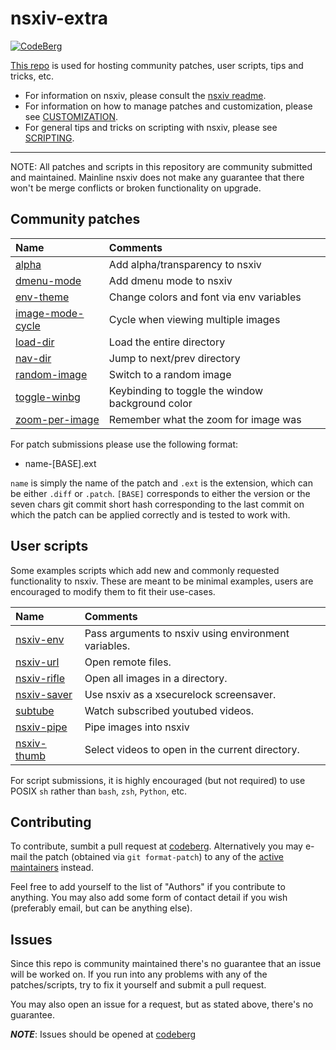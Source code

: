 # nsxiv-extra

[![CodeBerg](https://img.shields.io/badge/Hosted_at-Codeberg-%232185D0?style=flat-square&logo=CodeBerg)](https://codeberg.org/nsxiv/nsxiv-extra)

[This repo](https://codeberg.org/nsxiv/nsxiv-extra) is used for hosting
community patches, user scripts, tips and tricks, etc.

* For information on nsxiv, please consult the
  [nsxiv readme](https://codeberg.org/nsxiv/nsxiv).
* For information on how to manage patches and customization, please see
  [CUSTOMIZATION](CUSTOMIZATION.md).
* For general tips and tricks on scripting with nsxiv, please see
  [SCRIPTING](SCRIPTING.md).

- - -

NOTE: All patches and scripts in this repository are community submitted and
maintained. Mainline nsxiv does not make any guarantee that there won't be
merge conflicts or broken functionality on upgrade.

## Community patches

| Name | Comments |
| :--  | :--      |
| [alpha](patches/alpha) | Add alpha/transparency to nsxiv |
| [dmenu-mode](patches/dmenu-mode) | Add dmenu mode to nsxiv |
| [env-theme](patches/env-theme) | Change colors and font via env variables |
| [image-mode-cycle](patches/image-mode-cycle) | Cycle when viewing multiple images |
| [load-dir](patches/load-dir) | Load the entire directory |
| [nav-dir](patches/nav-dir) | Jump to next/prev directory |
| [random-image](patches/random-image) | Switch to a random image |
| [toggle-winbg](patches/toggle-winbg) | Keybinding to toggle the window background color |
| [zoom-per-image](patches/zoom-per-image) | Remember what the zoom for image was |

For patch submissions please use the following format:

* name-[BASE].ext

`name` is simply the name of the patch and `.ext` is the extension, which
can be either `.diff` or `.patch`. `[BASE]` corresponds to either the version
or the seven chars git commit short hash corresponding to the last commit on
which the patch can be applied correctly and is tested to work with.

## User scripts

Some examples scripts which add new and commonly requested functionality to
nsxiv. These are meant to be minimal examples, users are encouraged to modify
them to fit their use-cases.

| Name | Comments |
| :--  | :--      |
| [nsxiv-env](scripts/nsxiv-env) | Pass arguments to nsxiv using environment variables. |
| [nsxiv-url](scripts/nsxiv-url) | Open remote files. |
| [nsxiv-rifle](scripts/nsxiv-rifle) | Open all images in a directory. |
| [nsxiv-saver](scripts/nsxiv-saver) | Use nsxiv as a xsecurelock screensaver. |
| [subtube](https://github.com/nagy135/subtube) | Watch subscribed youtubed videos. |
| [nsxiv-pipe](scripts/nsxiv-pipe) | Pipe images into nsxiv |
| [nsxiv-thumb](scripts/nsxiv-thumb) | Select videos to open in the current directory. |

For script submissions, it is highly encouraged (but not required) to use POSIX
`sh` rather than `bash`, `zsh`, `Python`, etc.

## Contributing

To contribute, sumbit a pull request at [codeberg](https://codeberg.org/nsxiv/nsxiv-extra/pulls).
Alternatively you may e-mail the patch (obtained via `git format-patch`) to any
of the [active maintainers](https://nsxiv.codeberg.page/man/#CURRENT%20MAINTAINERS) instead.

Feel free to add yourself to the list of "Authors" if you contribute to
anything. You may also add some form of contact detail if you wish
(preferably email, but can be anything else).

## Issues

Since this repo is community maintained there's no guarantee that an issue will
be worked on. If you run into any problems with any of the patches/scripts, try to
fix it yourself and submit a pull request.

You may also open an issue for a request, but as stated above, there's no guarantee.

***NOTE***: Issues should be opened at [codeberg](https://codeberg.org/nsxiv/nsxiv-extra/issues)
